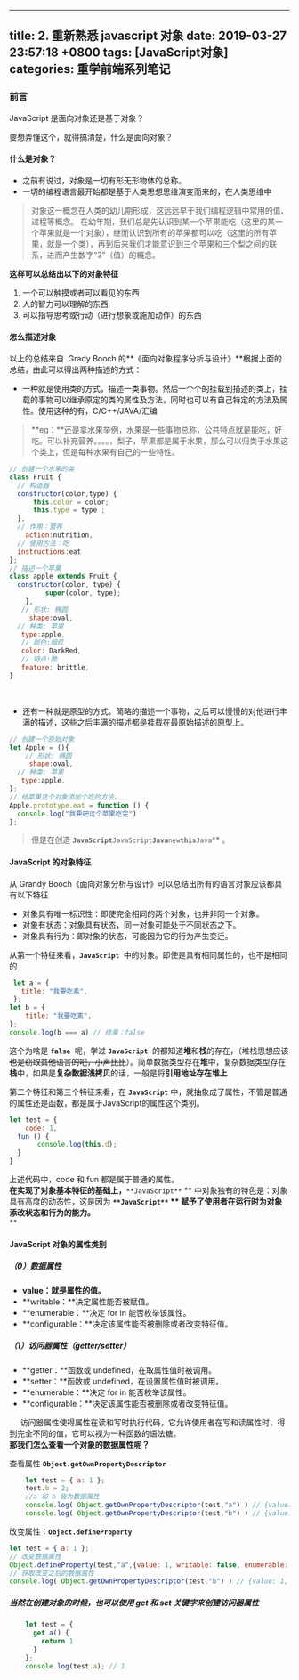 
---
title: 2. 重新熟悉 javascript 对象
date: 2019-03-27 23:57:18 +0800
tags: [JavaScript对象]
categories: 重学前端系列笔记
---
<a name="WbPMO"></a>
### 前言
JavaScript 是面向对象还是基于对象？

要想弄懂这个，就得搞清楚，什么是面向对象？
<a name="78ad2473"></a>
#### 什么是对象？

- 之前有说过，对象是一切有形无形物体的总称。
- 一切的编程语言最开始都是基于人类思想思维演变而来的，在人类思维中
> 对象这一概念在人类的幼儿期形成，这远远早于我们编程逻辑中常用的值、过程等概念。
> 在幼年期，我们总是先认识到某一个苹果能吃（这里的某一个苹果就是一个对象），继而认识到所有的苹果都可以吃（这里的所有苹果，就是一个类），再到后来我们才能意识到三个苹果和三个梨之间的联系，进而产生数字“3”（值）的概念。


**这样可以总结出以下的对象特征**

1. 一个可以触摸或者可以看见的东西
1. 人的智力可以理解的东西
1. 可以指导思考或行动（进行想象或施加动作）的东西

<a name="24743cc9"></a>
#### 怎么描述对象
以上的总结来自  Grady Booch 的**《面向对象程序分析与设计》**根据上面的总结，由此可以得出两种描述的方式：

- 一种就是使用类的方式，描述一类事物。然后一个个的挂载到描述的类上，挂载的事物可以继承原定的类的属性及方法，同时也可以有自己特定的方法及属性。使用这种的有，C/C++/JAVA/汇编
> **eg：**还是拿水果举例，水果是一些事物总称，公共特点就是能吃，好吃。可以补充营养。。。。，梨子，苹果都是属于水果，那么可以归类于水果这个类上，但是每种水果有自己的一些特性。


```javascript
// 创建一个水果的类
class Fruit {
  // 构造器
  constructor(color,type) {
      this.color = color;
      this.type = type ;
  },
  // 作用：营养
	action:nutrition,
  // 使用方法：吃
  instructions:eat
};
// 描述一个苹果
class apple extends Fruit {
  constructor(color, type) {
 		 super(color, type);
	},
   // 形状: 椭圆
	 shape:oval,
  // 种类: 苹果
   type:apple,
   // 颜色:暗红
   color: DarkRed,
   // 特点:脆
   feature: brittle,
}
```

     
- 还有一种就是原型的方式。简略的描述一个事物，之后可以慢慢的对他进行丰满的描述，这些之后丰满的描述都是挂载在最原始描述的原型上。

```javascript
// 创建一个原始对象
let Apple = (){
	// 形状: 椭圆
	 shape:oval,
  // 种类: 苹果
   type:apple,
};
// 给苹果这个对象添加个吃的方法。
Apple.prototype.eat = function () {
  console.log("我要吧这个苹果吃完")
};
```

> 但是在创造 **`JavaScript`**`JavaScript`**`Java`**`new`**`this`**`Java`** 。


<a name="1022a402"></a>
#### JavaScript 的对象特征
从 Grandy Booch《面向对象分析与设计》可以总结出所有的语言对象应该都具有以下特征

- 对象具有唯一标识性：即使完全相同的两个对象，也并非同一个对象。
- 对象有状态：对象具有状态，同一对象可能处于不同状态之下。
- 对象具有行为：即对象的状态，可能因为它的行为产生变迁。

从第一个特征来看，**`JavaScript`**  中的对象。即使是具有相同属性的，也不是相同的

```javascript
 let a = {
   title: "我要吃素",
 };
let b = {
    title: "我要吃素",
};
console.log(b === a) // 结果：false
```
这个为啥是 **`false`**  呢，学过 **`JavaScript`**  的都知道**堆**和**栈**的存在，（~~堆栈思想应该也是窃取其他语言的吧，小声比比~~）。简单数据类型存在**堆**中，复杂数据类型存在**栈**中，如果是**复杂数据浅拷贝**的话，一般是将**引用地址存在堆上**

第二个特征和第三个特征来看，在 **`JavaScript`** 中，就抽象成了属性，不管是普通的属性还是函数，都是属于JavaScript的属性这个类别。

```javascript
let test = { 
	code: 1,
  fun () {
	   console.log(this.d);
  }
}
```
上述代码中，code 和 fun 都是属于普通的属性。<br />**在实现了对象基本特征的基础上，**`**JavaScript**` ** 中对象独有的特色是：对象具有高度的动态性，这是因为 **`**JavaScript**` ** 赋予了使用者在运行时为对象添改状态和行为的能力。**<br />**
<a name="74dd9583"></a>
#### JavaScript 对象的属性类别
<a name="f3142db4"></a>
##### （0）数据属性

- **value：就是属性的值。**
- **writable：**决定属性能否被赋值。
- **enumerable：**决定 for in 能否枚举该属性。
- **configurable：**决定该属性能否被删除或者改变特征值。
<a name="fc50eb8e"></a>
##### （1）访问器属性（getter/setter）

- **getter：**函数或 undefined，在取属性值时被调用。
- **setter：**函数或 undefined，在设置属性值时被调用。
- **enumerable：**决定 for in 能否枚举该属性。
- **configurable：**决定该属性能否被删除或者改变特征值。

     访问器属性使得属性在读和写时执行代码，它允许使用者在写和读属性时，得到完全不同的值，它可以视为一种函数的语法糖。<br />**那我们怎么查看一个对象的数据属性呢？**

查看属性 **`Object.getOwnPropertyDescriptor`** 
```javascript
    let test = { a: 1 };
    test.b = 2;
    //a 和 b 皆为数据属性
    console.log( Object.getOwnPropertyDescriptor(test,"a") ) // {value: 1, writable: true, enumerable: true, configurable: true}
    console.log( Object.getOwnPropertyDescriptor(test,"b") ) // {value: 2, writable: true, enumerable: true, configurable: true}
```

改变属性：**`Object.defineProperty`** 

```javascript
let test = { a: 1 };
// 改变数据属性
Object.defineProperty(test,"a",{value: 1, writable: false, enumerable: false, configurable: false });
// 获取改变之后的数据属性
console.log( Object.getOwnPropertyDescriptor(test,"b") ) // {value: 1, writable: false, enumerable: false, configurable: false }}
```

<a name="bafbe962"></a>
##### 当然在创建对象的时候，也可以使用 get 和 set 关键字来创建访问器属性

```javascript
    let test = { 
      get a() { 
        return 1 
      } 
    };
    console.log(test.a); // 1
```


